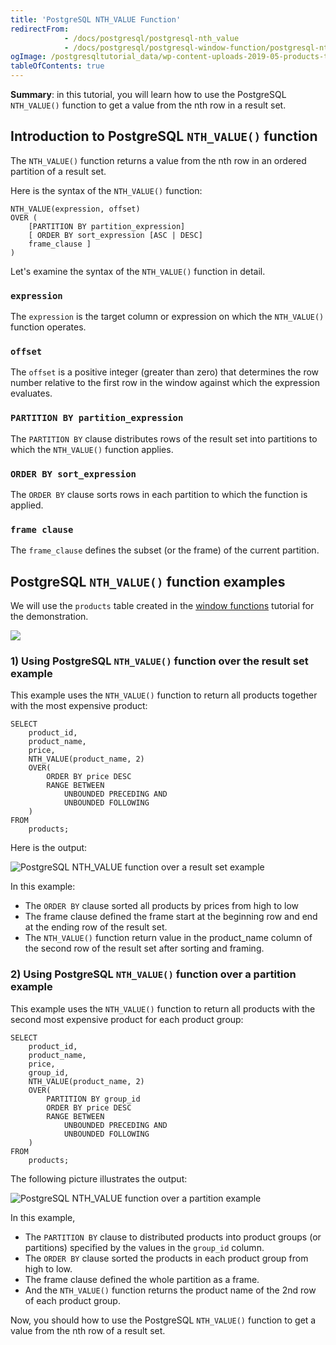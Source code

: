```yaml
---
title: 'PostgreSQL NTH_VALUE Function'
redirectFrom:
            - /docs/postgresql/postgresql-nth_value 
            - /docs/postgresql/postgresql-window-function/postgresql-nth_value-function/
ogImage: /postgresqltutorial_data/wp-content-uploads-2019-05-products-table-sample-data.png
tableOfContents: true
---
```


**Summary**: in this tutorial, you will learn how to use the PostgreSQL `NTH_VALUE()` function to get a value from the nth row in a result set.

## Introduction to PostgreSQL `NTH_VALUE()` function

The `NTH_VALUE()` function returns a value from the nth row in an ordered partition of a result set.

Here is the syntax of the `NTH_VALUE()` function:

```
NTH_VALUE(expression, offset)
OVER (
    [PARTITION BY partition_expression]
    [ ORDER BY sort_expression [ASC | DESC]
    frame_clause ]
)
```

Let's examine the syntax of the `NTH_VALUE()` function in detail.

### `expression`

The `expression` is the target column or expression on which the `NTH_VALUE()` function operates.

### `offset`

The `offset` is a positive integer (greater than zero) that determines the row number relative to the first row in the window against which the expression evaluates.

### `PARTITION BY partition_expression`

The `PARTITION BY` clause distributes rows of the result set into partitions to which the `NTH_VALUE()` function applies.

### `ORDER BY sort_expression`

The `ORDER BY` clause sorts rows in each partition to which the function is applied.

### `frame clause`

The `frame_clause` defines the subset (or the frame) of the current partition.

## PostgreSQL `NTH_VALUE()` function examples

We will use the `products` table created in the [window functions](https://www.postgresqltutorial.com/postgresql-window-function/) tutorial for the demonstration.

![](/postgresqltutorial_data/wp-content-uploads-2019-05-products-table-sample-data.png)

### 1) Using PostgreSQL `NTH_VALUE()` function over the result set example

This example uses the `NTH_VALUE()` function to return all products together with the most expensive product:

```
SELECT
    product_id,
    product_name,
    price,
    NTH_VALUE(product_name, 2)
    OVER(
        ORDER BY price DESC
        RANGE BETWEEN
            UNBOUNDED PRECEDING AND
            UNBOUNDED FOLLOWING
    )
FROM
    products;
```

Here is the output:

![PostgreSQL NTH_VALUE function over a result set example](/postgresqltutorial_data/wp-content-uploads-2019-05-PostgreSQL-NTH_VALUE-function-over-a-result-set-example.png)

In this example:

- The `ORDER BY` clause sorted all products by prices from high to low
- The frame clause defined the frame start at the beginning row and end at the ending row of the result set.
- The `NTH_VALUE()` function return value in the product_name column of the second row of the result set after sorting and framing.

### 2) Using PostgreSQL `NTH_VALUE()` function over a partition example

This example uses the `NTH_VALUE()` function to return all products with the second most expensive product for each product group:

```
SELECT
    product_id,
    product_name,
    price,
    group_id,
    NTH_VALUE(product_name, 2)
    OVER(
        PARTITION BY group_id
        ORDER BY price DESC
        RANGE BETWEEN
            UNBOUNDED PRECEDING AND
            UNBOUNDED FOLLOWING
    )
FROM
    products;
```

The following picture illustrates the output:

![PostgreSQL NTH_VALUE function over a partition example](/postgresqltutorial_data/wp-content-uploads-2019-05-PostgreSQL-NTH_VALUE-function-over-a-partition-example.png)

In this example,

- The `PARTITION BY` clause to distributed products into product groups (or partitions) specified by the values in the `group_id` column.
- The `ORDER BY` clause sorted the products in each product group from high to low.
- The frame clause defined the whole partition as a frame.
- And the `NTH_VALUE()` function returns the product name of the 2nd row of each product group.

Now, you should how to use the PostgreSQL `NTH_VALUE()` function to get a value from the nth row of a result set.
